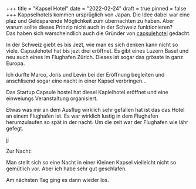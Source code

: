 +++
title = "Kapsel Hotel"
date = "2022-02-24"
draft = true
pinned = false
+++
Kappselhotels kommen ursprüglich von Japan. Die Idee dabei war eine plaz und Geldsparende Möglichkeit zum übernachten zu haben. Aber warum sollte dieses Prinzip nicht auch in der Schweiz funktionieren?\
Das haben sich warscheindlich auch die Gründer von [capsulehotel](https://capsulehotel.ch/) gedacht.

In der Schweiz giebt es bis Jezt, wie man es sich denken kann nicht so viele. Capsulehotel hat bis jezt drei eröffnet. Es gibt eines Luzern Basel und neu auch eines im Flughafen Zürich. Dieses ist sogar das grösste in ganz Europa. 

Ich durfte Marco, Joris und Levin bei der Eröffnung begleiten und anschlisend sogar eine nacht in einer Kapsel verbringen...

 Das Startup Capsule hostel hat diesel Kaplelhotel eröffnet und eine einweiungs Veranstaltung organisiert. 

Etwas was mir an dem Ausflug wirklich sehr gefallen hat ist das das Hotel an einem Flughafen ist. Es war wirklich lustig in dem Flughafen herumzulaufen so spät in der nacht. Um die zeit war der Flughafen wie lähr gefegt.

jj

Zur Nacht:

Man stellt sich so eine Nacht in einer Kleinen Kapsel vielleicht nicht so gemütlich vor. Aber ich habe sehr gut geschlafen. 



Am nächsten Tag ging es dann wieder los.[](http://google.com/dashboard)